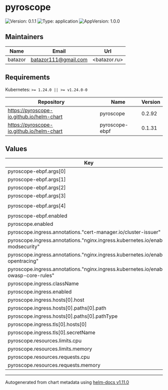 # pyroscope

![Version: 0.1.1](https://img.shields.io/badge/Version-0.1.1-informational?style=flat-square) ![Type: application](https://img.shields.io/badge/Type-application-informational?style=flat-square) ![AppVersion: 1.0.0](https://img.shields.io/badge/AppVersion-1.0.0-informational?style=flat-square)

## Maintainers

| Name | Email | Url |
| ---- | ------ | --- |
| batazor | <batazor111@gmail.com> | <batazor.ru> |

## Requirements

Kubernetes: `>= 1.24.0 || >= v1.24.0-0`

| Repository | Name | Version |
|------------|------|---------|
| https://pyroscope-io.github.io/helm-chart | pyroscope | 0.2.92 |
| https://pyroscope-io.github.io/helm-chart | pyroscope-ebpf | 0.1.31 |

## Values

| Key | Type | Default | Description |
|-----|------|---------|-------------|
| pyroscope-ebpf.args[0] | string | `"ebpf"` |  |
| pyroscope-ebpf.args[1] | string | `"--application-name"` |  |
| pyroscope-ebpf.args[2] | string | `"k8s.ebpf"` |  |
| pyroscope-ebpf.args[3] | string | `"--server-address"` |  |
| pyroscope-ebpf.args[4] | string | `"http://pyroscope-server:4040"` |  |
| pyroscope-ebpf.enabled | bool | `true` |  |
| pyroscope.enabled | bool | `true` |  |
| pyroscope.ingress.annotations."cert-manager.io/cluster-issuer" | string | `"cert-manager-production"` |  |
| pyroscope.ingress.annotations."nginx.ingress.kubernetes.io/enable-modsecurity" | string | `"false"` |  |
| pyroscope.ingress.annotations."nginx.ingress.kubernetes.io/enable-opentracing" | string | `"false"` |  |
| pyroscope.ingress.annotations."nginx.ingress.kubernetes.io/enable-owasp-core-rules" | string | `"false"` |  |
| pyroscope.ingress.className | string | `"nginx"` |  |
| pyroscope.ingress.enabled | bool | `true` |  |
| pyroscope.ingress.hosts[0].host | string | `"pyroscope.shortlink.best"` |  |
| pyroscope.ingress.hosts[0].paths[0].path | string | `"/"` |  |
| pyroscope.ingress.hosts[0].paths[0].pathType | string | `"Prefix"` |  |
| pyroscope.ingress.tls[0].hosts[0] | string | `"pyroscope.shortlink.best"` |  |
| pyroscope.ingress.tls[0].secretName | string | `"shortlink-ingress-tls"` |  |
| pyroscope.resources.limits.cpu | string | `"100m"` |  |
| pyroscope.resources.limits.memory | string | `"128Mi"` |  |
| pyroscope.resources.requests.cpu | string | `"20m"` |  |
| pyroscope.resources.requests.memory | string | `"64Mi"` |  |

----------------------------------------------
Autogenerated from chart metadata using [helm-docs v1.11.0](https://github.com/norwoodj/helm-docs/releases/v1.11.0)
